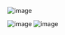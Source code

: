 ![image](https://user-images.githubusercontent.com/73813367/119210078-56b65880-bae5-11eb-97a3-35e5e4fc3bd4.png)

![image](https://user-images.githubusercontent.com/73813367/119210086-5d44d000-bae5-11eb-9f0b-6129ed30be4c.png)
![image](https://user-images.githubusercontent.com/73813367/119210089-633ab100-bae5-11eb-8b07-340af6f22e15.png)
